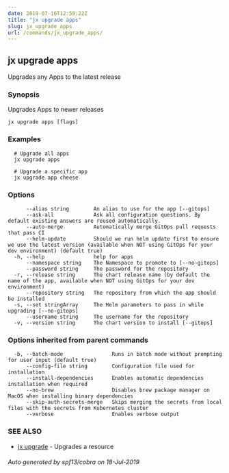 ```yaml
---
date: 2019-07-16T12:59:22Z
title: "jx upgrade apps"
slug: jx_upgrade_apps
url: /commands/jx_upgrade_apps/
---
```

## jx upgrade apps

Upgrades any Apps to the latest release

### Synopsis

Upgrades Apps to newer releases

```
jx upgrade apps [flags]
```

### Examples

```
  # Upgrade all apps
  jx upgrade apps
  
  # Upgrade a specific app
  jx upgrade app cheese
```

### Options

```
      --alias string        An alias to use for the app [--gitops]
      --ask-all             Ask all configuration questions. By default existing answers are reused automatically.
      --auto-merge          Automatically merge GitOps pull requests that pass CI
      --helm-update         Should we run helm update first to ensure we use the latest version (available when NOT using GitOps for your dev environment) (default true)
  -h, --help                help for apps
      --namespace string    The Namespace to promote to [--no-gitops]
      --password string     The password for the repository
  -r, --release string      The chart release name (by default the name of the app, available when NOT using GitOps for your dev environment)
      --repository string   The repository from which the app should be installed
  -s, --set stringArray     The Helm parameters to pass in while upgrading [--no-gitops]
      --username string     The username for the repository
  -v, --version string      The chart version to install [--gitops]
```

### Options inherited from parent commands

```
  -b, --batch-mode                Runs in batch mode without prompting for user input (default true)
      --config-file string        Configuration file used for installation
      --install-dependencies      Enables automatic dependencies installation when required
      --no-brew                   Disables brew package manager on MacOS when installing binary dependencies
      --skip-auth-secrets-merge   Skips merging the secrets from local files with the secrets from Kubernetes cluster
      --verbose                   Enables verbose output
```

### SEE ALSO

* [jx upgrade](/commands/jx_upgrade/)	 - Upgrades a resource

###### Auto generated by spf13/cobra on 18-Jul-2019
